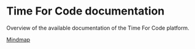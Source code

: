 # Time For Code documentation

Overview of the available documentation of the Time For Code platform.

[Mindmap](mindmap.md)